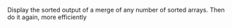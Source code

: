 Display the sorted output of a merge of any number of sorted arrays. Then do it again, more efficiently
